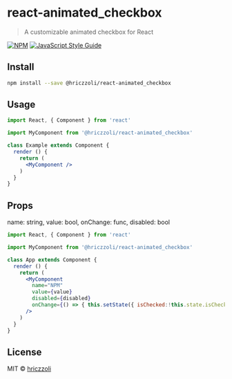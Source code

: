 # react-animated_checkbox

> A customizable animated checkbox for React

[![NPM](https://img.shields.io/npm/v/react-animated_checkbox.svg)](https://www.npmjs.com/package/react-animated_checkbox) [![JavaScript Style Guide](https://img.shields.io/badge/code_style-standard-brightgreen.svg)](https://standardjs.com)

## Install

```bash
npm install --save @hriczzoli/react-animated_checkbox
```

## Usage

```jsx
import React, { Component } from 'react'

import MyComponent from '@hriczzoli/react-animated_checkbox'

class Example extends Component {
  render () {
    return (
      <MyComponent />
    )
  }
}
```

## Props

name: string,
value: bool,
onChange: func,
disabled: bool

```jsx
import React, { Component } from 'react'

import MyComponent from '@hriczzoli/react-animated_checkbox'

class App extends Component {
  render () {
    return (
      <MyComponent
        name="NPM"
        value={value}
        disabled={disabled}
        onChange={() => { this.setState({ isChecked:!this.state.isChecked })}}
      />
    )
  }
}

```


## License

MIT © [hriczzoli](https://github.com/hriczzoli)
